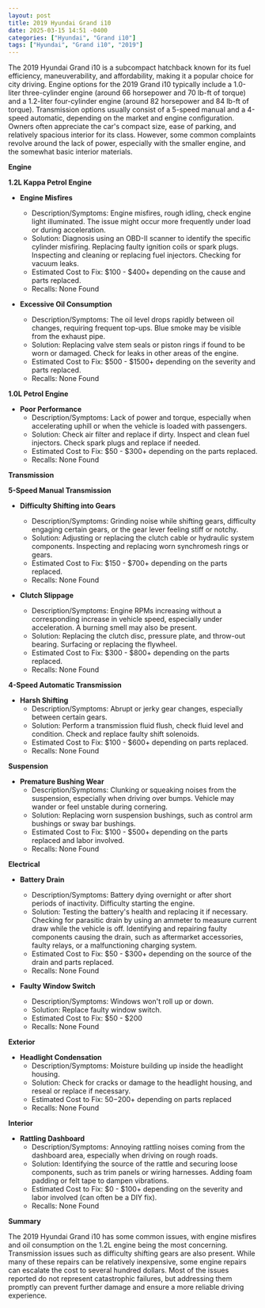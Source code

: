 ```yaml
---
layout: post
title: 2019 Hyundai Grand i10
date: 2025-03-15 14:51 -0400
categories: ["Hyundai", "Grand i10"]
tags: ["Hyundai", "Grand i10", "2019"]
---
```

The 2019 Hyundai Grand i10 is a subcompact hatchback known for its fuel efficiency, maneuverability, and affordability, making it a popular choice for city driving. Engine options for the 2019 Grand i10 typically include a 1.0-liter three-cylinder engine (around 66 horsepower and 70 lb-ft of torque) and a 1.2-liter four-cylinder engine (around 82 horsepower and 84 lb-ft of torque). Transmission options usually consist of a 5-speed manual and a 4-speed automatic, depending on the market and engine configuration. Owners often appreciate the car's compact size, ease of parking, and relatively spacious interior for its class. However, some common complaints revolve around the lack of power, especially with the smaller engine, and the somewhat basic interior materials.

**Engine**

**1.2L Kappa Petrol Engine**

*   **Engine Misfires**
    *   Description/Symptoms: Engine misfires, rough idling, check engine light illuminated. The issue might occur more frequently under load or during acceleration.
    *   Solution: Diagnosis using an OBD-II scanner to identify the specific cylinder misfiring. Replacing faulty ignition coils or spark plugs. Inspecting and cleaning or replacing fuel injectors. Checking for vacuum leaks.
    *   Estimated Cost to Fix: $100 - $400+ depending on the cause and parts replaced.
    *   Recalls: None Found

*   **Excessive Oil Consumption**
    *   Description/Symptoms: The oil level drops rapidly between oil changes, requiring frequent top-ups. Blue smoke may be visible from the exhaust pipe.
    *   Solution: Replacing valve stem seals or piston rings if found to be worn or damaged. Check for leaks in other areas of the engine.
    *   Estimated Cost to Fix: $500 - $1500+ depending on the severity and parts replaced.
    *   Recalls: None Found

**1.0L Petrol Engine**

*   **Poor Performance**
    *   Description/Symptoms: Lack of power and torque, especially when accelerating uphill or when the vehicle is loaded with passengers.
    *   Solution: Check air filter and replace if dirty. Inspect and clean fuel injectors. Check spark plugs and replace if needed.
    *   Estimated Cost to Fix: $50 - $300+ depending on the parts replaced.
    *   Recalls: None Found

**Transmission**

**5-Speed Manual Transmission**

*   **Difficulty Shifting into Gears**
    *   Description/Symptoms: Grinding noise while shifting gears, difficulty engaging certain gears, or the gear lever feeling stiff or notchy.
    *   Solution: Adjusting or replacing the clutch cable or hydraulic system components. Inspecting and replacing worn synchromesh rings or gears.
    *   Estimated Cost to Fix: $150 - $700+ depending on the parts replaced.
    *   Recalls: None Found

*   **Clutch Slippage**
    *   Description/Symptoms: Engine RPMs increasing without a corresponding increase in vehicle speed, especially under acceleration. A burning smell may also be present.
    *   Solution: Replacing the clutch disc, pressure plate, and throw-out bearing. Surfacing or replacing the flywheel.
    *   Estimated Cost to Fix: $300 - $800+ depending on the parts replaced.
    *   Recalls: None Found

**4-Speed Automatic Transmission**

*   **Harsh Shifting**
    *   Description/Symptoms: Abrupt or jerky gear changes, especially between certain gears.
    *   Solution: Perform a transmission fluid flush, check fluid level and condition. Check and replace faulty shift solenoids.
    *   Estimated Cost to Fix: $100 - $600+ depending on parts replaced.
    *   Recalls: None Found

**Suspension**

*   **Premature Bushing Wear**
    *   Description/Symptoms: Clunking or squeaking noises from the suspension, especially when driving over bumps. Vehicle may wander or feel unstable during cornering.
    *   Solution: Replacing worn suspension bushings, such as control arm bushings or sway bar bushings.
    *   Estimated Cost to Fix: $100 - $500+ depending on the parts replaced and labor involved.
    *   Recalls: None Found

**Electrical**

*   **Battery Drain**
    *   Description/Symptoms: Battery dying overnight or after short periods of inactivity. Difficulty starting the engine.
    *   Solution: Testing the battery's health and replacing it if necessary. Checking for parasitic drain by using an ammeter to measure current draw while the vehicle is off. Identifying and repairing faulty components causing the drain, such as aftermarket accessories, faulty relays, or a malfunctioning charging system.
    *   Estimated Cost to Fix: $50 - $300+ depending on the source of the drain and parts replaced.
    *   Recalls: None Found

*   **Faulty Window Switch**
    *   Description/Symptoms: Windows won't roll up or down.
    *   Solution: Replace faulty window switch.
    *   Estimated Cost to Fix: $50 - $200
    *   Recalls: None Found

**Exterior**

*   **Headlight Condensation**
    * Description/Symptoms: Moisture building up inside the headlight housing.
    * Solution: Check for cracks or damage to the headlight housing, and reseal or replace if necessary.
    * Estimated Cost to Fix: $50-$200+ depending on parts replaced
    * Recalls: None Found

**Interior**

*   **Rattling Dashboard**
    *   Description/Symptoms: Annoying rattling noises coming from the dashboard area, especially when driving on rough roads.
    *   Solution: Identifying the source of the rattle and securing loose components, such as trim panels or wiring harnesses. Adding foam padding or felt tape to dampen vibrations.
    *   Estimated Cost to Fix: $0 - $100+ depending on the severity and labor involved (can often be a DIY fix).
    *   Recalls: None Found

**Summary**

The 2019 Hyundai Grand i10 has some common issues, with engine misfires and oil consumption on the 1.2L engine being the most concerning. Transmission issues such as difficulty shifting gears are also present. While many of these repairs can be relatively inexpensive, some engine repairs can escalate the cost to several hundred dollars. Most of the issues reported do not represent catastrophic failures, but addressing them promptly can prevent further damage and ensure a more reliable driving experience.

